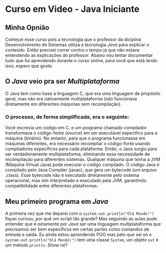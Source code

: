 # Curso em Video - Java Iniciante

## Minha Opnião
Começei esse curso pois a tecnologia que o professor da diciplina Desenvolvimento de Sistemas utiliza a tecnologia *Java* para explicar o conteúdo. Então precisei correr contra o tempo já que não estava entendendo as explicações do professor.
Abaixo vou tentar documentar tudo que fui aprendendo durante o curso online, para vocẽ que está lendo isso, espero que goste.
## O *Java* veio pra ser *Multiplataforma*
O Java tem como base a linguagem C, que era uma linguagem de propósito geral, mas não era nativamente multiplataforma (não funcionava diretamente em diferentes máquinas sem recompilação).
### O processo, de forma simplificada, era o seguinte:
Você escrevia um código em C, e um programa chamado compilador transformava o código-fonte (source) em um executável específico para a máquina (binário). No entanto, para que o programa funcionasse em máquinas diferentes, era necessário recompilar o código-fonte usando compiladores específicos para cada plataforma.
Então, o Java surgiu para ser verdadeiramente multiplataforma, eliminando essa necessidade de recompilação para diferentes sistemas. Qualquer máquina que tenha a JVM (Máquina Virtual Java) pode executar o código compilado.
O código Java é compilado pelo Java Compiler (javac), que gera um bytecode (um arquivo .class). Esse bytecode não é executado diretamente pelo sistema operacional, mas sim interpretado e executado pela JVM, garantindo compatibilidade entre diferentes plataformas.
## Meu primeiro programa em *Java*
A primeira vez que me deparei com o `system.out.println("Olá Mundo!")` fiquei curioso, por quê um script tão grande? Mas seguindo as aulas pude entender que é extamente por *Java* ser uma linguagem multiplataforma que precisamos ser bem especificos em certas partes como comandos de entrada e saída. Eu ainda estou aprendendo POO mas pelo que sei só o `system.out.println("Olá Mundo!")` tem uma classe `System`, um objeto `out` e um método `println`. Show né?

